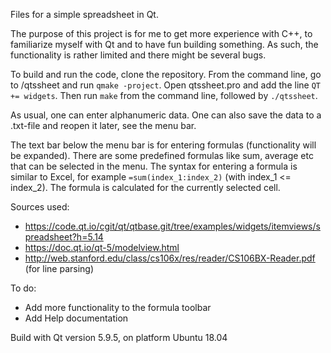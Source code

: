 Files for a simple spreadsheet in Qt. 

The purpose of this project is for me to get more experience with C++, to familiarize myself with Qt and to have fun building something. As such, the functionality is rather limited and there might be several bugs.

To build and run the code, clone the repository. From the command line, go to /qtssheet and run `qmake -project`. Open qtssheet.pro and add the line `QT += widgets`. Then run `make` from the command line, followed by `./qtssheet`.

As usual, one can enter alphanumeric data. One can also save the data to a .txt-file and reopen it later, see the menu bar. 

The text bar below the menu bar is for entering formulas (functionality will be expanded). There are some predefined formulas like sum, average etc that can be selected in the menu. The syntax for entering a formula is similar to Excel, for example `=sum(index_1:index_2)` (with index_1 <= index_2). The formula is calculated for the currently selected cell. 

Sources used:
- https://code.qt.io/cgit/qt/qtbase.git/tree/examples/widgets/itemviews/spreadsheet?h=5.14
- https://doc.qt.io/qt-5/modelview.html 
- http://web.stanford.edu/class/cs106x/res/reader/CS106BX-Reader.pdf (for line parsing)

To do: 
- Add more functionality to the formula toolbar
- Add Help documentation 

Build with Qt version 5.9.5, on platform Ubuntu 18.04